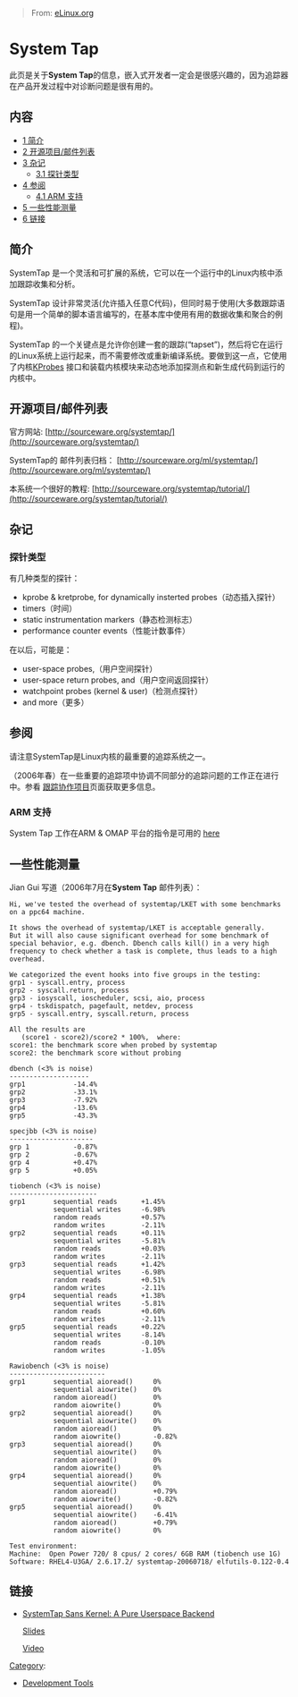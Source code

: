 > From: [eLinux.org](http://eLinux.org/System_Tap "http://eLinux.org/System_Tap")


# System Tap

此页是关于**System Tap**的信息，嵌入式开发者一定会是很感兴趣的，因为追踪器在产品开发过程中对诊断问题是很有用的。
## 内容

-   [1 简介](#introduction)
-   [2 开源项目/邮件列表](#open-source-projects-mailing-lists)
-   [3 杂记](#miscellaneous-notes)
    -   [3.1 探针类型](#probe-types)
-   [4 参阅](#see-also)
    -   [4.1 ARM 支持](#arm-support)
-   [5 一些性能测量](#some-performance-measurements)
-   [6 链接](#links)

## 简介

SystemTap 是一个灵活和可扩展的系统，它可以在一个运行中的Linux内核中添加跟踪收集和分析。

SystemTap 设计非常灵活(允许插入任意C代码)，但同时易于使用(大多数跟踪语句是用一个简单的脚本语言编写的，在基本库中使用有用的数据收集和聚合的例程)。

SystemTap 的一个关键点是允许你创建一套的跟踪(“tapset”)，然后将它在运行的Linux系统上运行起来，而不需要修改或重新编译系统。要做到这一点，它使用了内核[KProbes](http://www-users.cs.umn.edu/~boutcher/kprobes/) 接口和装载内核模块来动态地添加探测点和新生成代码到运行的内核中。

## 开源项目/邮件列表

官方网站:
[http://sourceware.org/systemtap/](http://sourceware.org/systemtap/)

SystemTap的 邮件列表归档：
[http://sourceware.org/ml/systemtap/](http://sourceware.org/ml/systemtap/)

本系统一个很好的教程:
[http://sourceware.org/systemtap/tutorial/](http://sourceware.org/systemtap/tutorial/)

## 杂记

### 探针类型

有几种类型的探针：

-   kprobe & kretprobe, for dynamically insterted probes（动态插入探针）
-   timers（时间）
-   static instrumentation markers（静态检测标志）
-   performance counter events（性能计数事件）

在以后，可能是：

-   user-space probes,（用户空间探针）
-   user-space return probes, and（用户空间返回探针）
-   watchpoint probes (kernel & user)（检测点探针）
-   and more（更多）

## 参阅

请注意SystemTap是Linux内核的最重要的追踪系统之一。

（2006年春）在一些重要的追踪项中协调不同部分的追踪问题的工作正在进行中。参看 [跟踪协作项目](http://eLinux.org/Tracing_Collaboration_Project“跟踪合作项目”)页面获取更多信息。

### ARM 支持

System Tap 工作在ARM & OMAP 平台的指令是可用的 [here](http://omappedia.org/wiki/Systemtap)

## 一些性能测量

Jian Gui 写道（2006年7月在**System Tap** 邮件列表）：

    Hi, we've tested the overhead of systemtap/LKET with some benchmarks
    on a ppc64 machine.

    It shows the overhead of systemtap/LKET is acceptable generally.
    But it will also cause significant overhead for some benchmark of
    special behavior, e.g. dbench. Dbench calls kill() in a very high
    frequency to check whether a task is complete, thus leads to a high
    overhead.

    We categorized the event hooks into five groups in the testing:
    grp1 - syscall.entry, process
    grp2 - syscall.return, process
    grp3 - iosyscall, ioscheduler, scsi, aio, process
    grp4 - tskdispatch, pagefault, netdev, process
    grp5 - syscall.entry, syscall.return, process

    All the results are
       (score1 - score2)/score2 * 100%,  where:
    score1: the benchmark score when probed by systemtap
    score2: the benchmark score without probing

    dbench (<3% is noise)
    --------------------
    grp1            -14.4%
    grp2            -33.1%
    grp3            -7.92%
    grp4            -13.6%
    grp5            -43.3%

    specjbb (<3% is noise)
    ---------------------
    grp 1           -0.87%
    grp 2           -0.67%
    grp 4           +0.47%
    grp 5           +0.05%

    tiobench (<3% is noise)
    ----------------------
    grp1       sequential reads      +1.45%
               sequential writes     -6.98%
               random reads          +0.57%
               random writes         -2.11%
    grp2       sequential reads      +0.11%
               sequential writes     -5.81%
               random reads          +0.03%
               random writes         -2.11%
    grp3       sequential reads      +1.42%
               sequential writes     -6.98%
               random reads          +0.51%
               random writes         -2.11%
    grp4       sequential reads      +1.38%
               sequential writes     -5.81%
               random reads          +0.60%
               random writes         -2.11%
    grp5       sequential reads      +0.22%
               sequential writes     -8.14%
               random reads          -0.10%
               random writes         -1.05%

    Rawiobench (<3% is noise)
    ------------------------
    grp1       sequential aioread()     0%
               sequential aiowrite()    0%
               random aioread()         0%
               random aiowrite()        0%
    grp2       sequential aioread()     0%
               sequential aiowrite()    0%
               random aioread()         0%
               random aiowrite()        -0.82%
    grp3       sequential aioread()     0%
               sequential aiowrite()    0%
               random aioread()         0%
               random aiowrite()        0%
    grp4       sequential aioread()     0%
               sequential aiowrite()    0%
               random aioread()         +0.79%
               random aiowrite()        -0.82%
    grp5       sequential aioread()     0%
               sequential aiowrite()    -6.41%
               random aioread()         +0.79%
               random aiowrite()        0%

    Test environment:
    Machine:  Open Power 720/ 8 cpus/ 2 cores/ 6GB RAM (tiobench use 1G)
    Software: RHEL4-U3GA/ 2.6.17.2/ systemtap-20060718/ elfutils-0.122-0.4

## 链接

-   [SystemTap Sans Kernel: A Pure Userspace Backend](https://events.linuxfoundation.org/events/collaboration-summit/stone)

    [Slides](https://events.linuxfoundation.org/images/stories/pdf/lfcs2012_jstone.pdf)

    [Video](http://video.linux.com/videos/systemtap-sans-kernel-a-pure-userspace-backend)


[Category](http://eLinux.org/Special:Categories "Special:Categories"):

-   [Development Tools](http://eLinux.org/Category:Development_Tools "Category:Development Tools")

